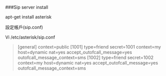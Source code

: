 ###Sip server install

apt-get install asterisk

設定帳戶(sip.conf)

  Vi  /etc/asterisk/sip.conf

>[general]
context=public
[1001]
type=friend
secret=1001
context=my
host=dynamic
nat=yes
accept_outofcall_message=yes
outofcall_message_context=sms
[1002]
type=friend
secret=1002
context=my
host=dynamic
nat=yes
accept_outofcall_message=yes
outofcall_message_context=sms

